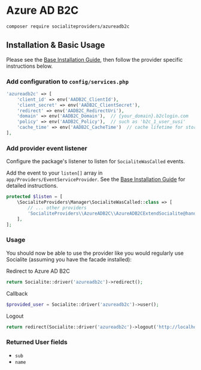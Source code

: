 # Azure AD B2C

```bash
composer require socialiteproviders/azureadb2c
```

## Installation & Basic Usage

Please see the [Base Installation Guide](https://socialiteproviders.com/usage/), then follow the provider specific instructions below.

### Add configuration to `config/services.php`

```php
'azureadb2c' => [
    'client_id' => env('AADB2C_ClientId'),
    'client_secret' => env('AADB2C_ClientSecret'),
    'redirect' => env('AADB2C_RedirectUri'),
    'domain' => env('AADB2C_Domain'),  // {your_domain}.b2clogin.com
    'policy' => env('AADB2C_Policy'),  // such as 'b2c_1_user_susi'
    'cache_time' => env('AADB2C_CacheTime')  // cache lifetime for storing openid configuration and jwks
],
```

### Add provider event listener

Configure the package's listener to listen for `SocialiteWasCalled` events.

Add the event to your `listen[]` array in `app/Providers/EventServiceProvider`. See the [Base Installation Guide](https://socialiteproviders.com/usage/) for detailed instructions.

```php
protected $listen = [
    \SocialiteProviders\Manager\SocialiteWasCalled::class => [
        // ... other providers
        'SocialiteProviders\\AzureADB2C\\AzureADB2CExtendSocialite@handle',
    ],
];
```

### Usage

You should now be able to use the provider like you would regularly use Socialite (assuming you have the facade installed):

Redirect to Azure AD B2C
```php
return Socialite::driver('azureadb2c')->redirect();
```

Callback
```php
$provided_user = Socialite::driver('azureadb2c')->user();
```

Logout
```php
return redirect(Socialite::driver('azureadb2c')->logout('http://localhost'));
```

### Returned User fields

- ``sub``
- ``name``
